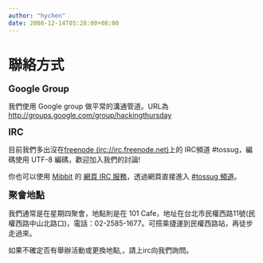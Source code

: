 ```yaml
---
author: "hychen"
date: 2008-12-14T05:28:00+08:00
---
```

# 聯絡方式

<p><span style="font-weight: bold; font-size: 130%;">Google Group</span></p>
<p>我們使用 Google group 做平常的溝通管道。URL為 <a href="http://groups.google.com/group/hackingthursday">http://groups.google.com/group/hackingthursday</a></p>
<p><span style="font-weight: bold; font-size: 130%;">IRC</span></p>
<p>目前我們多出沒在<a href="irc://irc.freenode.net">freenode (irc://irc.freenode.net)</a>上的 IRC頻道 #tossug，編碼使用 UTF-8 編碼，歡迎加入我們的討論!</p>
<p>你也可以使用 <a href="http://mibbit.com">Mibbit</a> 的 <a href="http://widget.mibbit.com/?settings=2b68718fe16b9692f264197959c4708b&amp;server=irc.freenode.net&amp;channel=%23tossug&amp;noServerNotices=true&amp;noServerMotd=true&amp;autoConnect=true">網頁 IRC 服務</a>，透過網頁直接進入 <a href="http://widget.mibbit.com/?settings=2b68718fe16b9692f264197959c4708b&amp;server=irc.freenode.net&amp;channel=%23tossug&amp;noServerNotices=true&amp;noServerMotd=true&amp;autoConnect=true">#tossug 頻道</a>。</p>
<p><span style="font-weight: bold; font-family: arial; font-size: 130%;">聚會地點</span></p>
<p>我們通常是在星期四聚會，地點則是在 101 Cafe，地址在台北市民權西路11號(民權西路中山北路口)，電話：02-2585-1677。可搭乘捷運到民權西路站，再徒步走過來。</p>
<p>如果不確定否有舉辦活動或更換地點,，請上irc向我們詢問。</p>
